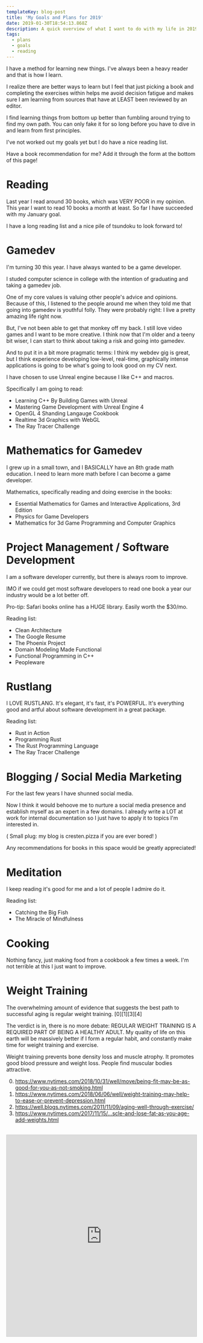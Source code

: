 ```yaml
---
templateKey: blog-post
title: 'My Goals and Plans for 2019'
date: 2019-01-30T18:54:13.868Z
description: A quick overview of what I want to do with my life in 2019
tags:
  - plans
  - goals
  - reading
---
```


I have a method for learning new things. I've always been a heavy reader and that is how I learn.

I realize there are better ways to learn but I feel that just picking a book and completing the exercises within helps me avoid decision fatigue and makes sure I am learning from sources that have at LEAST been reviewed by an editor.

I find learning things from bottom up better than fumbling around trying to find my own path. You can only fake it for so long before you have to dive in and learn from first principles.

I've not worked out my goals yet but I do have a nice reading list.

Have a book recommendation for me? Add it through the form at the bottom of this page!

# Reading

Last year I read around 30 books, which was VERY POOR in my opinion. This year I want to read 10 books a month at least. So far I have succeeded with my January goal.

I have a long reading list and a nice pile of tsundoku to look forward to!

# Gamedev

I'm turning 30 this year. I have always wanted to be a game developer.

I studed computer science in college with the intention of graduating and taking a gamedev job.

One of my core values is valuing other people's advice and opinions. Because of this, I listened to the people around me when they told me that going into gamedev is youthful folly. They were probably right: I live a pretty amazing life right now.

But, I've not been able to get that monkey off my back. I still love video games and I want to be more creative. I think now that I'm older and a teeny bit wiser, I can start to think about taking a risk and going into gamedev.

And to put it in a bit more pragmatic terms: I think my webdev gig is great, but I think experience developing low-level, real-time, graphically intense applications is going to be what's going to look good on my CV next.

I have chosen to use Unreal engine because I like C++ and macros.

Specifically I am going to read:

- Learning C++ By Building Games with Unreal
- Mastering Game Development with Unreal Engine 4
- OpenGL 4 Shanding Langauge Cookbook
- Realtime 3d Graphics with WebGL
- The Ray Tracer Challenge

# Mathematics for Gamedev

I grew up in a small town, and I BASICALLY have an 8th grade math education. I need to learn more math before I can become a game developer.

Mathematics, specifically reading and doing exercise in the books:

- Essential Mathematics for Games and Interactive Applications, 3rd Edition
- Physics for Game Developers
- Mathematics for 3d Game Programming and Computer Graphics

# Project Management / Software Development

I am a software developer currently, but there is always room to improve.

IMO if we could get most software developers to read one book a year our industry would be a lot better off.

Pro-tip: Safari books online has a HUGE library. Easily worth the $30/mo.

Reading list:

- Clean Architecture
- The Google Resume
- The Phoenix Project
- Domain Modeling Made Functional
- Functional Programming in C++
- Peopleware

# Rustlang

I LOVE RUSTLANG. It's elegant, it's fast, it's POWERFUL. It's everything good and artful about software development in a great package.

Reading list:

- Rust in Action
- Programming Rust
- The Rust Programming Language
- The Ray Tracer Challenge

# Blogging / Social Media Marketing

For the last few years I have shunned social media.

Now I think it would behoove me to nurture a social media presence and establish myself as an expert in a few domains. I already write a LOT at work for internal documentation so I just have to apply it to topics I'm interested in.

( Small plug: my blog is cresten.pizza if you are ever bored! )

Any recommendations for books in this space would be greatly appreciated!

# Meditation

I keep reading it's good for me and a lot of people I admire do it.

Reading list:

- Catching the Big Fish
- The Miracle of Mindfulness

# Cooking

Nothing fancy, just making food from a cookbook a few times a week. I'm not terrible at this I just want to improve.

# Weight Training

The overwhelming amount of evidence that suggests the best path to successful aging is regular weight training. [0][1][3][4]

The verdict is in, there is no more debate: REGULAR WEIGHT TRAINING IS A REQUIRED PART OF BEING A HEALTHY ADULT. My quality of life on this earth will be massively better if I form a regular habit, and constantly make time for weight training and exercise.

Weight training prevents bone density loss and muscle atrophy. It promotes good blood pressure and weight loss. People find muscular bodies attractive.

0. https://www.nytimes.com/2018/10/31/well/move/being-fit-may-be-as-good-for-you-as-not-smoking.html
1. https://www.nytimes.com/2018/06/06/well/weight-training-may-help-to-ease-or-prevent-depression.html
2. https://well.blogs.nytimes.com/2011/11/09/aging-well-through-exercise/
3. https://www.nytimes.com/2017/11/15/...scle-and-lose-fat-as-you-age-add-weights.html

<br>
 

<iframe class="airtable-embed" src="https://airtable.com/embed/shrNsId7JOxiyZXQQ?backgroundColor=gray" frameborder="0" onmousewheel="" width="100%" height="533" style="background: transparent; border: 1px solid #ccc;"></iframe>
